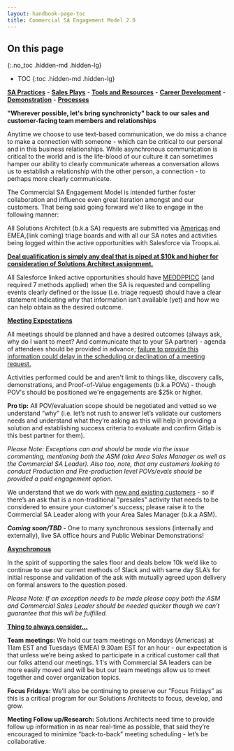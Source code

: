```yaml
---
layout: handbook-page-toc
title: Commercial SA Engagement Model 2.0
---
```

## On this page
{:.no_toc .hidden-md .hidden-lg}

- TOC
{:toc .hidden-md .hidden-lg}

[**SA Practices**](/handbook/customer-success/solutions-architects/sa-practices) - [**Sales Plays**](/handbook/customer-success/solutions-architects/sales-plays) - [**Tools and Resources**](/handbook/customer-success/solutions-architects/tools-and-resources) - [**Career Development**](/handbook/customer-success/solutions-architects/career-development) - [**Demonstration**](/handbook/customer-success/solutions-architects/demonstrations) - [**Processes**](/handbook/customer-success/solutions-architects/processes)

**"Wherever possible, let's bring synchronicty" back to our sales and customer-facing team members and relationships**

Anytime we choose to use text-based communication, we do miss a chance to make a connection with someone - which can be critical to our personal and in this business relationships. While asynchronous communication is critical to the world and is the life-blood of our culture it can sometimes hamper our ability to clearly communicate whereas a conversation allows us to establish a relationship with the other person, a connection - to perhaps more clearly communicate.

The Commercial SA Engagement Model is intended further foster collaboration and influence even great iteration amongst and our customers. That being said going forward we'd like to engage in the following manner:

All Solutions Architect (b.k.a SA) requests are submitted via [Americas](https://gitlab.com/gitlab-com/customer-success/sa-triage-boards/commercial-triage/-/boards/1006966#) and EMEA,(link coming) triage boards and with all our SA notes and activities being logged within the active opportunities with Salesforce via Troops.ai.

**<u>Deal qualification is simply any deal that is piped at $10k and higher for consideration of Solutions Architect assignment.</u>**

All Salesforce linked active opportunities should have [MEDDPPICC](https://about.gitlab.com/handbook/sales/meddppicc/) (and required 7 methods applied) when the SA is requested and compelling events clearly defined or the issue (i.e. triage request) should have a clear statement indicating why that information isn’t available (yet) and how we can help obtain as the desired outcome.

<u>**Meeting Expectations**</u>

All meetings should be planned and have a desired outcomes (always ask, why do I want to meet? And communicate that to your SA partner) - agenda of attendees should be provided in advance; <u>failure to provide this information could delay in the scheduling or declination of a meeting request.</u>

Activities performed could be and aren't limit to things like, discovery calls, demonstrations, and Proof-of-Value engagements (b.k.a POVs) - though POV's  should  be positioned we're engagements are $25k or higher.

**Pro tip:** All POV/evaluation scope should be negotiated and vetted so we understand “why” (i.e. let’s not rush to answer let’s validate our customers needs and understand what they’re asking as this will help in providing a solution and establishing success criteria to evaluate and confirm Gitlab is this best partner for them).

*Please Note: Exceptions can and should be made via the issue commenting, mentioning both the ASM (aka Area Sales Manager as well as the Commercial SA Leader). Also too, note, that any customers looking to conduct Production and Pre-production level POVs/evals should be provided a paid engagement option.*

We understand that we do work with <u>new and existing customers</u> - so if there’s an ask that is a non-traditional "presales" activity that needs to be considered to ensure your customer's success; please raise it to the Commercial SA Leader along with your Area Sales Manager (b.k.a ASM).

***Coming soon/TBD*** - One to many synchronous sessions (internally and externally), live SA office hours and Public Webinar Demonstrations!

<u>**Asynchronous**</u>

In the spirit of supporting the sales floor and deals below 10k we’d like to continue to use our current methods of Slack and with same day SLA’s for initial response and validation of the ask with mutually agreed upon delivery on formal answers to the question posed.

*Please Note: If an exception needs to be made please copy both the ASM and Commercial Sales Leader should be needed quicker though we can’t guarantee that this will be fulfilled.*

<u>**Thing to always consider...**</u>

**Team meetings:** We hold our team meetings on Mondays (Americas) at 11am EST and Tuesdays (EMEA) 9.30am EST for an hour - our expectation is that unless we’re being asked to participate in a critical customer call that our folks attend our meetings. 1:1's with Commercial SA leaders can be more easily moved and will be but our team meetings allow us to meet together and cover organization topics.

**Focus Fridays:** We’ll also be continuing to preserve our “Focus Fridays” as this is a critical program for our Solutions Architects to focus, develop, and grow.

**Meeting Follow up/Research:** Solutions Architects need time to provide follow up information in as near real-time as possible, that said they’re encouraged to minimize “back-to-back” meeting scheduling - let’s be collaborative.
